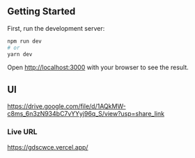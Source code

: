 

## Getting Started

First, run the development server:

```bash
npm run dev
# or
yarn dev
```

Open [http://localhost:3000](http://localhost:3000) with your browser to see the result.

## UI
https://drive.google.com/file/d/1AQkMW-c8ms_6n3zN934bC7vYYyj96q_S/view?usp=share_link

### Live URL
https://gdscwce.vercel.app/
